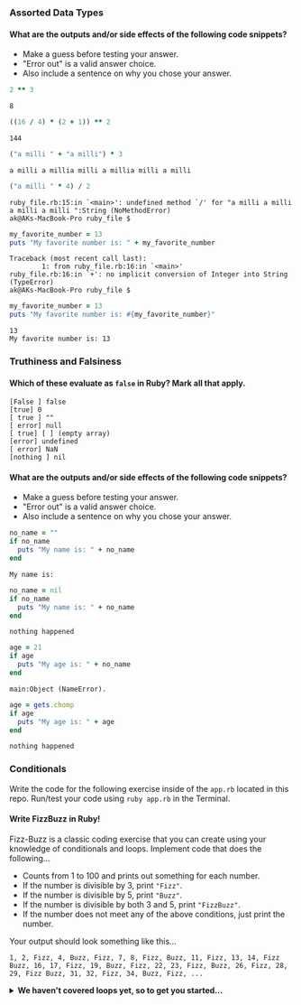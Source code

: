 ### Assorted Data Types

#### What are the outputs and/or side effects of the following code snippets?

* Make a guess before testing your answer.
* "Error out" is a valid answer choice.
* Also include a sentence on why you chose your answer.

```rb
2 ** 3
```
```text
8
```

```rb
((16 / 4) * (2 + 1)) ** 2
```
```text
144
```

```rb
("a milli " + "a milli") * 3
```
```text
a milli a millia milli a millia milli a milli
```

```rb
("a milli " * 4) / 2
```
```text
ruby_file.rb:15:in `<main>': undefined method `/' for "a milli a milli a milli a milli ":String (NoMethodError)
ak@AKs-MacBook-Pro ruby_file $
```

```rb
my_favorite_number = 13
puts "My favorite number is: " + my_favorite_number
```
```text
Traceback (most recent call last):
        1: from ruby_file.rb:16:in `<main>'
ruby_file.rb:16:in `+': no implicit conversion of Integer into String (TypeError)
ak@AKs-MacBook-Pro ruby_file $
```

```rb
my_favorite_number = 13
puts "My favorite number is: #{my_favorite_number}"
```
```text
13
My favorite number is: 13
```

### Truthiness and Falsiness

#### Which of these evaluate as `false` in Ruby? Mark all that apply.

```text
[False ] false
[true] 0
[ true ] ""
[ error] null
[ true] [ ] (empty array)
[error] undefined
[ error] NaN
[nothing ] nil
```

#### What are the outputs and/or side effects of the following code snippets?

* Make a guess before testing your answer.
* "Error out" is a valid answer choice.
* Also include a sentence on why you chose your answer.

```rb
no_name = ""
if no_name
  puts "My name is: " + no_name
end
```
```text
My name is:
```

```rb
no_name = nil
if no_name
  puts "My name is: " + no_name
end
```
```text
nothing happened
```

```rb
age = 21
if age
  puts "My age is: " + no_name
end
```
```text
main:Object (NameError).
```

```rb
age = gets.chomp
if age
  puts "My age is: " + age
end
```
```text
nothing happened
```

### Conditionals

Write the code for the following exercise inside of the `app.rb` located in this repo. Run/test your code using `ruby app.rb` in the Terminal.

#### Write FizzBuzz in Ruby!

Fizz-Buzz is a classic coding exercise that you can create using your knowledge of conditionals and loops. Implement code that does the following...

* Counts from 1 to 100 and prints out something for each number.
* If the number is divisible by 3, print `"Fizz"`.
* If the number is divisible by 5, print `"Buzz"`.
* If the number is divisible by both 3 and 5, print `"FizzBuzz"`.
* If the number does not meet any of the above conditions, just print the number.

Your output should look something like this...
```
1, 2, Fizz, 4, Buzz, Fizz, 7, 8, Fizz, Buzz, 11, Fizz, 13, 14, Fizz Buzz, 16, 17, Fizz, 19, Buzz, Fizz, 22, 23, Fizz, Buzz, 26, Fizz, 28, 29, Fizz Buzz, 31, 32, Fizz, 34, Buzz, Fizz, ...
```

<details>
  <summary><strong>We haven't covered loops yet, so to get you started...</strong></summary>

  ```rb
  n = 1
  while n <= 100
    fizz = if n % 3 == 0 then 'fizz' end
        buzz = if n % 5 == 0 then 'buzz' end
        x = if n % 5 != 0 && n % 3 != 0 then "#{n}" end
        puts y="#{x} #{fizz}#{buzz}"
        n = n+1
  end
  ```

</details>

